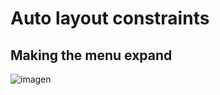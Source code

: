 # Auto layout constraints
##  Making the menu expand

![imagen](../master/assets/constraintAnimation.gif)  


